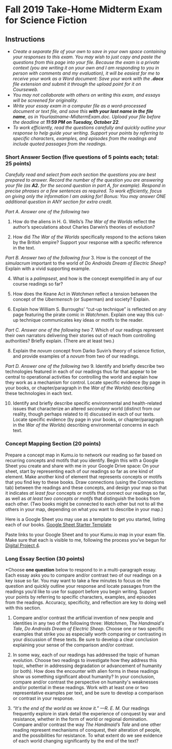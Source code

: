 # Fall 2019 Take-Home Midterm Exam for Science Fiction

## Instructions
* *Create a separate file of your own to save in your own space containing your responses to this exam. You may wish to just copy and paste the questions from this page into your file. Because the exam is a private context (you are writing it on your own and I am responding to you in person with comments and my evaluation), it will be easiest for me to receive your work as a Word document: Save your work with the **.docx** file extension and submit it through the upload point for it on Courseweb.* 
* *You may not collaborate with others on writing this exam, and essays will be screened for originality.*
* *Write your essay exam in a computer file as a word-processed document or text file, and save this **with your last name in the file name**, as in Yourlastname-MidtermExam.doc. Upload your file before the deadline at **11:59 PM on Tuesday, October 22**.* 
* *To work efficiently, read the questions carefully and quickly outline your response to help guide your writing. Support your points by referring to specific characters, examples, and episodes from the readings and include quoted passages from the readings.* 


### Short Answer Section (five questions of 5 points each; total: 25 points)
*Carefully read and select from each section the questions you are best prepared to answer. Record the number of the question you are answering your file (as **A2.** for the second question in part A, for example). Respond in precise phrases or a few sentences as required. To work efficiently, focus on giving only the information I am asking for! Bonus: You may answer ONE additional question in ANY section for extra credit.*  

*Part A. Answer one of the following two*
1. How do the aliens in H. G. Wells’s *The War of the Worlds* reflect the author’s speculations about Charles Darwin’s theories of evolution? 
 
2. How did *The War of the Worlds* specifically respond to the actions taken by the British empire? Support your response with a specific reference in the text.

*Part B. Answer two of the following four*
3. How is the concept of the *simulacrum* important to the world of *Do Androids Dream of Electric Sheep*? Explain with a vivid supporting example. 

4. What is a *palimpsest*, and how is the concept exemplified in any of our course readings so far? 
 
5. How does the Keane Act in *Watchmen* reflect a tension between the concept of the *Ubermensch* (or Superman) and society? Explain.

6. Explain how William S. Burroughs’ “cut-up technique” is reflected on any page featuring the pirate comic in *Watchmen*. Explain one way this cut-up technique communicates key ideas or motifs to the reader.  

*Part C. Answer one of the following two*
7. Which of our readings represent their own narrators delivering their stories out of reach from controlling authorities? Briefly explain. (There are at least two.) 

8. Explain the *novum* concept from Darko Suvin’s theory of science fiction, and provide examples of a *novum* from two of our readings. 

*Part D. Answer one of the following two*
9. Identify and briefly describe two technologies featured in each of our readings thus far that appear to be central to operational activities for controlling the world and explain how they work as a mechanism for control. Locate specific evidence (by page in your books, or chapter/paragraph in the *War of the Worlds*) describing these technologies in each text. 

10. Identify and briefly describe specific environmental and health-related issues that characterize an altered *secondary* world (distinct from our reality, though perhaps related to it) discussed in each of our texts. Locate specific evidence (by page in your books, or chapter/paragraph in the *War of the Worlds*) describing environmental concerns in each text. 


### Concept Mapping Section (20 points)
Prepare a concept map in Kumu.io to network our reading so far based on recurring concepts and motifs that you identify. Begin this with a Google Sheet you create and share with me in your Google Drive space: On your sheet, start by representing each of our readings so far as one kind of element. Make another kind of element that represents concepts or motifs that you find key to these books. Draw connections (using the Connections tab) between the readings and these concepts, and design your map so that it indicates *at least four* concepts or motifs that connect our readings so far, as well as *at least two concepts or motifs* that distinguish the books from each other. (Two books might be connected to each other but not to all the others in your map, depending on what you want to describe in your map.) 

Here is a Google Sheet you may use as a template to get you started, listing each of our books.
[Google Sheet Starter Template](https://docs.google.com/spreadsheets/d/1J5BqxGcowhpv49ni9lv_ic8wCCgkk2qWaxXVukxvQas/edit?usp=sharing)

Paste links to your Google Sheet and to your Kumu.io map in your exam file. Make sure that each is visible to me, following the process you’ve begun for [Digital Project 4](project4.html).



### Long Essay Section (30 points) 
*Choose **one question** below to respond to in a multi-paragraph essay. Each essay asks you to compare and/or contrast two of our readings on a key issue so far. You may want to take a few minutes to focus on the question and quickly outline your response and locate passages from the readings you’d like to use for support before you begin writing. Support your points by referring to specific characters, examples, and episodes from the readings. Accuracy, specificity, and reflection are key to doing well with this section.

1. Compare and/or contrast the artificial invention of new people and identities in any two of the following three: *Watchmen*, *The Handmaid's Tale*, *Do Androids Dream of Electric Sheep*. Choose one or two specific examples that strike you as especially worth comparing or contrasting in your discussion of these texts. Be sure to develop a clear conclusion explaining your sense of the comparison and/or contrast. 
 
 
2. In some way, each of our readings has addressed the topic of human evolution. Choose two readings to investigate how they address this topic, whether in addressing degradation or advancement of humanity (or both). How does the encounter with alien forms in these readings show us something significant about humanity? In your conclusion, compare and/or contrast the  perspective on humanity's weaknesses and/or potential in these readings. Work with at least one or two representative examples per text, and be sure to develop a comparison or contrast in your response.  

3. *“It's the end of the world as we know it.” —R. E. M.* Our readings frequently explore in stark detail the experience of conquest by war and resistance, whether in the form of world or regional domination. Compare and/or contrast the way *The Handmaid’s Tale* and one other reading represent mechanisms of conquest, their alteration of people, and the possibilities for resistance. To what extent do we see evidence of each world changing significantly by the end of the text? 




